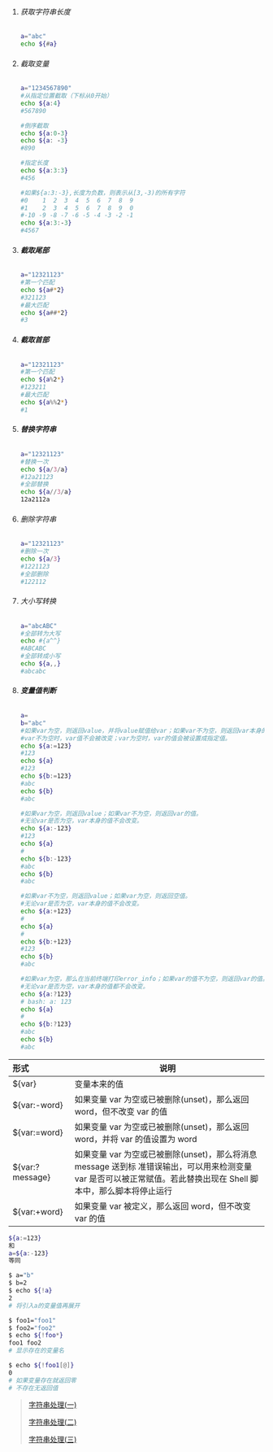 1. ###### 获取字符串长度

   ```bash
   a="abc"
   echo ${#a}
   ```

2. ###### 截取变量

   ```bash
   a="1234567890"
   #从指定位置截取（下标从0开始）
   echo ${a:4}
   #567890
   
   #倒序截取
   echo ${a:0-3}
   echo ${a: -3}
   #890
   
   #指定长度
   echo ${a:3:3}
   #456
   
   #如果${a:3:-3},长度为负数，则表示从[3,-3)的所有字符
   #0    1  2  3  4  5  6  7  8  9
   #1    2  3  4  5  6  7  8  9  0
   #-10 -9 -8 -7 -6 -5 -4 -3 -2 -1
   echo ${a:3:-3}
   #4567
   ```

3. ###### **截取尾部**

   ```bash
   a="12321123"
   #第一个匹配
   echo ${a#*2}
   #321123
   #最大匹配
   echo ${a##*2}
   #3
   ```

4. ###### **截取首部**

   ```bash
   a="12321123"
   #第一个匹配
   echo ${a%2*}
   #123211
   #最大匹配
   echo ${a%%2*}
   #1
   ```

5. ###### **替换字符串**

   ```bash
   a="12321123"
   #替换一次
   echo ${a/3/a}
   #12a21123
   #全部替换
   echo ${a//3/a}
   12a2112a
   ```

6. ###### 删除字符串

   ```bash
   a="12321123"
   #删除一次
   echo ${a/3}
   #1221123
   #全部删除
   #122112
   ```

7. ###### 大小写转换

   ```bash
   a="abcABC"
   #全部转为大写
   echo #{a^^}
   #ABCABC
   #全部转成小写
   echo ${a,,}
   #abcabc
   ```

8. ###### **变量值判断**

   ```bash
   a=
   b="abc"
   #如果var为空，则返回value，并将value赋值给var；如果var不为空，则返回var本身的值。
   #var不为空时，var值不会被改变；var为空时，var的值会被设置成指定值。
   echo ${a:=123}
   #123
   echo ${a}
   #123
   echo ${b:=123}
   #abc
   echo ${b}
   #abc
   
   #如果var为空，则返回value；如果var不为空，则返回var的值。
   #无论var是否为空，var本身的值不会改变。
   echo ${a:-123}
   #123
   echo ${a}
   # 
   echo ${b:-123}
   #abc
   echo ${b}
   #abc
   
   #如果var不为空，则返回value；如果var为空，则返回空值。
   #无论var是否为空，var本身的值不会改变。
   echo ${a:+123}
   # 
   echo ${a}
   # 
   echo ${b:+123}
   #123
   echo ${b}
   #abc
   
   #如果var为空，那么在当前终端打印error_info；如果var的值不为空，则返回var的值。
   #无论var是否为空，var本身的值都不会改变。
   echo ${a:?123}
   # bash: a: 123
   echo ${a}
   # 
   echo ${b:?123}
   #abc
   echo ${b}
   #abc
   ```

| 形式            | 说明                                                         |
| :-------------- | ------------------------------------------------------------ |
| ${var}          | 变量本来的值                                                 |
| ${var:-word}    | 如果变量 var 为空或已被删除(unset)，那么返回 word，但不改变 var 的值 |
| ${var:=word}    | 如果变量 var 为空或已被删除(unset)，那么返回 word，并将 var 的值设置为 word |
| ${var:?message} | 如果变量 var 为空或已被删除(unset)，那么将消息 message 送到标 准错误输出，可以用来检测变量 var 是否可以被正常赋值。若此替换出现在 Shell 脚本中，那么脚本将停止运行 |
| ${var:+word}    | 如果变量 var 被定义，那么返回 word，但不改变 var 的值        |

```bash
${a:=123}
和
a=${a:-123}
等同
```

```bash
$ a="b"
$ b=2
$ echo ${!a}
2
# 将引入a的变量值再展开

$ foo1="foo1"
$ foo2="foo2"
$ echo ${!foo*}
foo1 foo2
# 显示存在的变量名

$ echo ${!foo1[@]}
0
# 如果变量存在就返回零
# 不存在无返回值
``` 

> [字符串处理(一)](http://www.zsythink.net/archives/2276)
>
> [字符串处理(二)](http://www.zsythink.net/archives/2296)
>
> [字符串处理(三)](http://www.zsythink.net/archives/2311)
